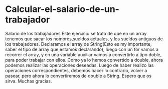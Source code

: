 # Calcular-el-salario-de-un-trabajador
Salario de los trabajadores
Este ejercicio se trata de que en un array tenemos que sacar los nombres,sueldos actuales, y los sueldos antiguos de los trabajadores.
Declaramos el array de String(Esto es my importante, saber el tipo de array que estamos declarando),
luego con un for vamos a recorrer el array,
y en una variable auxiliar vamos a convertirlo a tipo doble, para poder trabajar con ellos.
Como ya lo hemos convertido a double, ahora podemos realizar las operaciones deseadas.
Luego de haber realizo las operaciones correspondientes, debemos hacer lo contrario, volver a pasear,
pero ahora lo convertiremos de double a String.
Espero que os sirva.
Muchas gracias.
